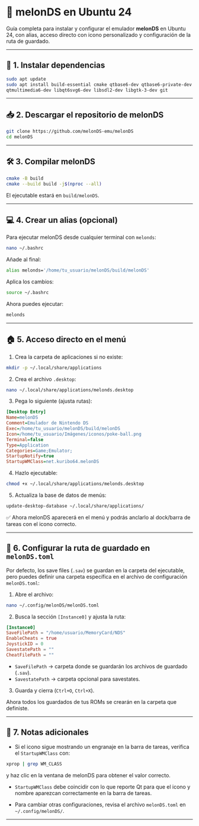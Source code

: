 # 🍉 melonDS en Ubuntu 24

Guía completa para instalar y configurar el emulador **melonDS** en Ubuntu 24, con alias, acceso directo con icono personalizado y configuración de la ruta de guardado.  

---

## 🚀 1. Instalar dependencias

```bash
sudo apt update
sudo apt install build-essential cmake qtbase6-dev qtbase6-private-dev \
qtmultimedia6-dev libqt6svg6-dev libsdl2-dev libgtk-3-dev git
````

---

## 📥 2. Descargar el repositorio de melonDS

```bash
git clone https://github.com/melonDS-emu/melonDS
cd melonDS
```

---

## 🛠 3. Compilar melonDS

```bash
cmake -B build
cmake --build build -j$(nproc --all)
```

El ejecutable estará en `build/melonDS`.

---

## 💻 4. Crear un alias (opcional)

Para ejecutar melonDS desde cualquier terminal con `melonds`:

```bash
nano ~/.bashrc
```

Añade al final:

```bash
alias melonds='/home/tu_usuario/melonDS/build/melonDS'
```

Aplica los cambios:

```bash
source ~/.bashrc
```

Ahora puedes ejecutar:

```bash
melonds
```

---

## 🏠 5. Acceso directo en el menú

1. Crea la carpeta de aplicaciones si no existe:

```bash
mkdir -p ~/.local/share/applications
```

2. Crea el archivo `.desktop`:

```bash
nano ~/.local/share/applications/melonds.desktop
```

3. Pega lo siguiente (ajusta rutas):

```ini
[Desktop Entry]
Name=melonDS
Comment=Emulador de Nintendo DS
Exec=/home/tu_usuario/melonDS/build/melonDS
Icon=/home/tu_usuario/Imágenes/iconos/poke-ball.png
Terminal=false
Type=Application
Categories=Game;Emulator;
StartupNotify=true
StartupWMClass=net.kuribo64.melonDS
```

4. Hazlo ejecutable:

```bash
chmod +x ~/.local/share/applications/melonds.desktop
```

5. Actualiza la base de datos de menús:

```bash
update-desktop-database ~/.local/share/applications/
```

✅ Ahora melonDS aparecerá en el menú y podrás anclarlo al dock/barra de tareas con el icono correcto.

---

## 💾 6. Configurar la ruta de guardado en `melonDS.toml`

Por defecto, los save files (`.sav`) se guardan en la carpeta del ejecutable, pero puedes definir una carpeta específica en el archivo de configuración `melonDS.toml`:

1. Abre el archivo:

```bash
nano ~/.config/melonDS/melonDS.toml
```

2. Busca la sección `[Instance0]` y ajusta la ruta:

```toml
[Instance0]
SaveFilePath = "/home/usuario/MemoryCard/NDS"
EnableCheats = true
JoystickID = 0
SavestatePath = ""
CheatFilePath = ""
```

* `SaveFilePath` → carpeta donde se guardarán los archivos de guardado (`.sav`).
* `SavestatePath` → carpeta opcional para savestates.

3. Guarda y cierra (`Ctrl+O`, `Ctrl+X`).

Ahora todos los guardados de tus ROMs se crearán en la carpeta que definiste.

---

## 🔧 7. Notas adicionales

* Si el icono sigue mostrando un engranaje en la barra de tareas, verifica el `StartupWMClass` con:

```bash
xprop | grep WM_CLASS
```

y haz clic en la ventana de melonDS para obtener el valor correcto.

* `StartupWMClass` debe coincidir con lo que reporte Qt para que el icono y nombre aparezcan correctamente en la barra de tareas.

* Para cambiar otras configuraciones, revisa el archivo `melonDS.toml` en `~/.config/melonDS/`.

---